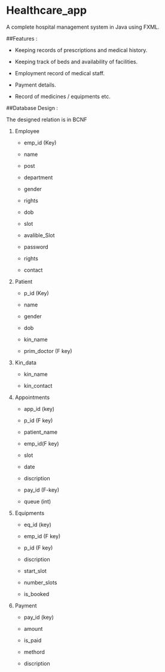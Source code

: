 # Healthcare_app
A complete hospital management system in Java using FXML.

##Features :

* Keeping records of prescriptions and medical history.

* Keeping track of beds and availability of facilities.

* Employment record of medical staff.

* Payment details.

* Record of medicines / equipments etc. 

##Database Design :

The designed relation is in BCNF

1. Employee

	* emp_id (Key)

	* name
	
	* post
	
	* department
	
	* gender
	
	* rights
	
	* dob
		
	* slot
	
	* avalible_Slot

	* password

	* rights

	* contact

3. Patient

	* p_id (Key)

	* name
	
	* gender
	
	* dob
	
	* kin_name
	
	* prim_doctor (F key)

4. Kin_data
	
	* kin_name
	
	* kin_contact


5. Appointments

	* app_id (key)

	* p_id (F key)
	
	* patient_name
	
	* emp_id(F key)
	
	* slot
	
	* date
	
	* discription
	
	* pay_id (F-key)
	
	* queue (int)
	


5. Equipments

	* eq_id (key)

	* emp_id (F key)
	
	* p_id (F key)
	
	* discription
	
	* start_slot
	
	* number_slots
	
	* is_booked

6. Payment

 	* pay_id (key)

 	* amount 
 	
 	* is_paid
 	
 	* methord
 	
 	* discription


